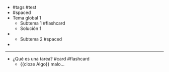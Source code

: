 - #tags #test
- #spaced
- Tema global 1
	- Subtema 1 #flashcard
	- Solución 1
-
	- Subtema 2 #spaced
-
- ---
- ¿Qué es una tarea? #card #flashcard
	- {{cloze Algo}} malo...